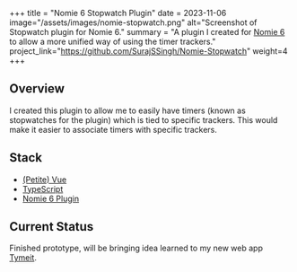 +++
title = "Nomie 6 Stopwatch Plugin"
date = 2023-11-06
image="/assets/images/nomie-stopwatch.png"
alt="Screenshot of Stopwatch plugin for Nomie 6."
summary = "A plugin I created for <a href='https://github.com/open-nomie/nomie6-oss'>Nomie 6</a> to allow a more unified way of using the timer trackers."
project_link="https://github.com/SurajSSingh/Nomie-Stopwatch"
weight=4
+++
## Overview
I created this plugin to allow me to easily have timers (known as stopwatches for the plugin) which is tied to specific trackers. This would make it easier to associate timers with specific trackers.

## Stack
* [(Petite) Vue](https://github.com/vuejs/petite-vue)
* [TypeScript](https://www.typescriptlang.org/)
* [Nomie 6 Plugin](https://github.com/open-nomie/plugins)

## Current Status
Finished prototype, will be bringing idea learned to my new web app [Tymeit](https://github.com/SurajSSingh/Tymeit).